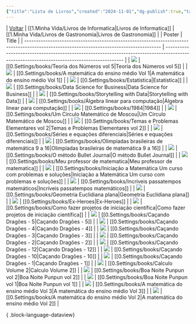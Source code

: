```yaml
---
{"title":"Lista de Livros","created":"2024-11-01","dg-publish":true,"tags":["moc","pessoal/livros"],"cssclasses":["cards","cards-cover","table-max","dashboard"],"permalink":"/1-minha-vida/lista-de-livros/","dgPassFrontmatter":true}
---
```


| [Voltar](index) |  [[1.Minha Vida/Livros de Informatica\|Livros de Informatica]] | [[1.Minha Vida/Livros de Gastronomia\|Livros de Gastronomia]] |
| Poster                                                                                                                                   | Title                                                                                                                                      |
| ---------------------------------------------------------------------------------------------------------------------------------------- | ------------------------------------------------------------------------------------------------------------------------------------------ |
| ![](https://loja.sbm.org.br/media/catalog/product/cache/b986d5592b1dcfc7d5b7d57a6da9c9c9/w/h/whatsapp_image_2022-09-20_at_10.23.14.jpeg) | [[0.Settings/books/Teoria dos Números vol 5\|Teoria dos Números vol 5]]                                                                 |
| ![](https://loja.sbm.org.br/media/catalog/product/cache/b986d5592b1dcfc7d5b7d57a6da9c9c9/c/p/cpm13_capa_1920x2757.jpg)                   | [[0.Settings/books/A matemática do ensino médio Vol 1\|A matemática do ensino médio Vol 1]]                                             |
| ![](https://m.media-amazon.com/images/I/91l41rK6DWL._SY466_.jpg)                                                                         | [[0.Settings/books/Estatística\|Estatística]]                                                                                           |
| ![](http://books.google.com/books/content?id=EZAtAAAAQBAJ&printsec=frontcover&img=1&zoom=1&edge=curl&source=gbs_api)                     | [[0.Settings/books/Data Science for Business\|Data Science for Business]]                                                               |
| ![](http://books.google.com/books/content?id=IheRCgAAQBAJ&printsec=frontcover&img=1&zoom=1&edge=curl&source=gbs_api)                     | [[0.Settings/books/Storytelling with Data\|Storytelling with Data]]                                                                     |
| ![](https://m.media-amazon.com/images/I/616YNtMmivS._SY466_.jpg)                                                                         | [[0.Settings/books/Álgebra linear para computação\|Álgebra linear para computação]]                                                     |
| ![](http://books.google.com/books/content?id=XxofEAAAQBAJ&printsec=frontcover&img=1&zoom=1&edge=curl&source=gbs_api)                     | [[0.Settings/books/1984\|1984]]                                                                                                         |
| ![](https://loja.sbm.org.br/media/catalog/product/cache/b986d5592b1dcfc7d5b7d57a6da9c9c9/c/i/cirmos-small.png)                           | [[0.Settings/books/Um Círculo Matemático de Moscou\|Um Círculo Matemático de Moscou]]                                                   |
| ![](https://imgv2-2-f.scribdassets.com/img/document/670221276/original/d6d8ae3f40/1716457743?v=1)                                        | [[0.Settings/books/Temas e Problemas Elementares vol 2\|Temas e Problemas Elementares vol 2]]                                           |
| ![](https://static.estantevirtual.com.br/book/00/175-4439-000/175-4439-000_detail1.png?ts=1710387552999&ims=220x330)                     | [[0.Settings/books/Séries e equações diferenciais\|Séries e equações diferenciais]]                                                     |
| ![](https://loja.sbm.org.br/media/catalog/product/cache/b986d5592b1dcfc7d5b7d57a6da9c9c9/c/o/com02_lojavirtual_01.png)                   | [[0.Settings/books/Olimpíadas brasileiras de matemática 9 a 16\|Olimpíadas brasileiras de matemática 9 a 16]]                           |
| ![](http://books.google.com/books/content?id=mFFyDwAAQBAJ&printsec=frontCover&img=1&zoom=1&edge=curl&source=gbs_api)                     | [[0.Settings/books/O método Bullet Journal\|O método Bullet Journal]]                                                                   |
| ![](https://loja.sbm.org.br/media/catalog/product/cache/b986d5592b1dcfc7d5b7d57a6da9c9c9/c/p/cpm04_capa_1920x2763.jpg)                   | [[0.Settings/books/Meu professor de matematica\|Meu professor de matematica]]                                                           |
| ![](https://loja.sbm.org.br/media/catalog/product/cache/b986d5592b1dcfc7d5b7d57a6da9c9c9/c/o/com_05_lojavirtual01.png)                   | [[0.Settings/books/Iniciação a Matemática Um curso com problemas e soluções\|Iniciação a Matemática Um curso com problemas e soluções]] |
| ![](http://books.google.com/books/content?id=yRLUDwAAQBAJ&printsec=frontCover&img=1&zoom=1&edge=curl&source=gbs_api)                     | [[0.Settings/books/Incríveis passatempos matemáticos\|Incríveis passatempos matemáticos]]                                               |
| ![](https://loja.sbm.org.br/media/catalog/product/cache/b986d5592b1dcfc7d5b7d57a6da9c9c9/c/p/cpm11_capa_1920x2757.jpg)                   | [[0.Settings/books/Geometria Euclidiana plana\|Geometria Euclidiana plana]]                                                             |
| ![](http://books.google.com/books/content?id=RrDSDwAAQBAJ&printsec=frontCover&img=1&zoom=1&source=gbs_api)                               | [[0.Settings/books/Ex-Heroes\|Ex-Heroes]]                                                                                               |
| ![](http://books.google.com/books/content?id=c_SJDwAAQBAJ&printsec=frontCover&img=1&zoom=1&edge=curl&source=gbs_api)                     | [[0.Settings/books/Como fazer projetos de iniciação científica\|Como fazer projetos de iniciação científica]]                           |
| ![](https://m.media-amazon.com/images/I/91zovVYsWIL._SL1500_.jpg)                                                                        | [[0.Settings/books/Caçando Dragões - 5\|Caçando Dragões - 5]]                                                                           |
| ![](https://m.media-amazon.com/images/I/91zovVYsWIL._SL1500_.jpg)                                                                        | [[0.Settings/books/Caçando Dragões - 4\|Caçando Dragões - 4]]                                                                           |
| ![](https://m.media-amazon.com/images/I/91zovVYsWIL._SL1500_.jpg)                                                                        | [[0.Settings/books/Caçando Dragões - 3\|Caçando Dragões - 3]]                                                                           |
| ![](https://m.media-amazon.com/images/I/91zovVYsWIL._SL1500_.jpg)                                                                        | [[0.Settings/books/Caçando Dragões - 2\|Caçando Dragões - 2]]                                                                           |
| ![](https://m.media-amazon.com/images/I/91zovVYsWIL._SL1500_.jpg)                                                                        | [[0.Settings/books/Caçando Dragões - 12\|Caçando Dragões - 12]]                                                                         |
| ![](https://m.media-amazon.com/images/I/91zovVYsWIL._SL1500_.jpg)                                                                        | [[0.Settings/books/Caçando Dragões - 10\|Caçando Dragões - 10]]                                                                         |
| ![](https://m.media-amazon.com/images/I/91zovVYsWIL._SL1500_.jpg)                                                                        | [[0.Settings/books/Caçando Dragões - 1\|Caçando Dragões - 1]]                                                                           |
| ![](http://books.google.com/books/content?id=7Dg5tAEACAAJ&printsec=frontCover&img=1&zoom=1&source=gbs_api)                               | [[0.Settings/books/Calculo Volume 2\|Calculo Volume 2]]                                                                                 |
| ![](http://books.google.com/books/content?id=v0ajDwAAQBAJ&printsec=frontCover&img=1&zoom=1&edge=curl&source=gbs_api)                     | [[0.Settings/books/Boa Noite Punpun vol 2\|Boa Noite Punpun vol 2]]                                                                     |
| ![](http://books.google.com/books/content?id=hU2jDwAAQBAJ&printsec=frontCover&img=1&zoom=1&edge=curl&source=gbs_api)                     | [[0.Settings/books/Boa Noite Punpun vol 1\|Boa Noite Punpun vol 1]]                                                                     |
| ![](https://pergamumweb.com.br/pergamumweb_ifrs/vinculos//000020/00002030.jpg)                                                           | [[0.Settings/books/A matemática do ensino médio Vol 3\|A matemática do ensino médio Vol 3]]                                             |
| ![](https://loja.sbm.org.br/media/catalog/product/cache/b986d5592b1dcfc7d5b7d57a6da9c9c9/c/p/cpm14_capa_1920x2757.jpg)                   | [[0.Settings/books/A matemática do ensino médio Vol 2\|A matemática do ensino médio Vol 2]]                                             |

{ .block-language-dataview}

